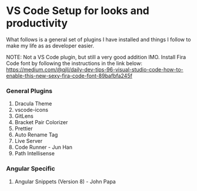 # VS Code Setup for looks and productivity

What follows is a general set of plugins I have installed and things I follow to make my life as as developer easier.

NOTE: Not a VS Code plugin, but still a very good addition IMO. Install Fira Code font by following the instructions in the link below:
https://medium.com/@qjli/daily-dev-tips-96-visual-studio-code-how-to-enable-this-new-sexy-fira-code-font-89bafbfa245f

### General Plugins
1) Dracula Theme
2) vscode-icons
3) GitLens
4) Bracket Pair Colorizer
5) Prettier
6) Auto Rename Tag
7) Live Server
8) Code Runner - Jun Han
9) Path Intellisense

### Angular Specific
1) Angular Snippets (Version 8) - John Papa


